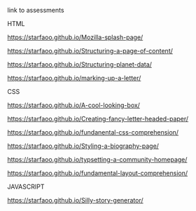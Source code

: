 link to assessments


HTML

https://starfaoo.github.io/Mozilla-splash-page/

https://starfaoo.github.io/Structuring-a-page-of-content/

https://starfaoo.github.io/Structuring-planet-data/

https://starfaoo.github.io/marking-up-a-letter/




CSS

https://starfaoo.github.io/A-cool-looking-box/

https://starfaoo.github.io/Creating-fancy-letter-headed-paper/

https://starfaoo.github.io/fundanental-css-comprehension/

https://starfaoo.github.io/Styling-a-biography-page/

https://starfaoo.github.io/typsetting-a-community-homepage/

https://starfaoo.github.io/fundamental-layout-comprehension/


JAVASCRIPT

https://starfaoo.github.io/Silly-story-generator/
